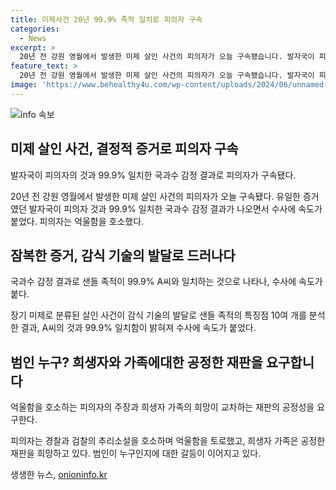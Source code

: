 ```yaml
---
title: 미제사건 20년 99.9% 족적 일치로 피의자 구속
categories:
  - News
excerpt: >
  20년 전 강원 영월에서 발생한 미제 살인 사건의 피의자가 오늘 구속됐습니다. 발자국이 피의자 것과 99.9% 일치한 국과수 감정 결과로 수사에 속도가 붙었고, 피의자는 억울함을 호소하고 있습니다. 2004년 발생한 사건은 장기미제로 분류되었지만, 2020년에 국과수 감정 결과로 수사에 모험이 됐으며, 법원은 영장을 발부했습니다. A씨가 여전히 범행을 부인하는 상황에서 치열한 공방이 예상됩니다. 채널A 뉴스 강경모
feature_text: >
  20년 전 강원 영월에서 발생한 미제 살인 사건의 피의자가 오늘 구속됐습니다. 발자국이 피의자 것과 99.9% 일치한 국과수 감정 결과로 수사에 속도가 붙었고, 피의자는 억울함을 호소하고 있습니다. 2004년 발생한 사건은 장기미제로 분류되었지만, 2020년에 국과수 감정 결과로 수사에 모험이 됐으며, 법원은 영장을 발부했습니다. A씨가 여전히 범행을 부인하는 상황에서 치열한 공방이 예상됩니다. 채널A 뉴스 강경모
image: 'https://www.behealthy4u.com/wp-content/uploads/2024/06/unnamed-file.png'
---
```


<p><img src="https://www.behealthy4u.com/wp-content/uploads/2024/06/unnamed-file.png" alt="info 속보" /></p>

<h2 data-ke-size="size26">미제 살인 사건, 결정적 증거로 피의자 구속</h2>

<p>발자국이 피의자의 것과 99.9% 일치한 국과수 감정 결과로 피의자가 구속됐다.</p>

<p data-ke-size="size16">20년 전 강원 영월에서 발생한 미제 살인 사건의 피의자가 오늘 구속됐다. 유일한 증거였던 발자국이 피의자 것과 99.9% 일치한 국과수 감정 결과가 나오면서 수사에 속도가 붙었다. 피의자는 억울함을 호소했다.</p>

<h2 data-ke-size="size26">잠복한 증거, 감식 기술의 발달로 드러나다</h2>

<p>국과수 감정 결과로 샌들 족적이 99.9% A씨와 일치하는 것으로 나타나, 수사에 속도가 붙다.</p>

<p data-ke-size="size16">장기 미제로 분류된 살인 사건이 감식 기술의 발달로 샌들 족적의 특징점 10여 개를 분석한 결과, A씨의 것과 99.9% 일치함이 밝혀져 수사에 속도가 붙었다.</p>

<h2 data-ke-size="size26">범인 누구? 희생자와 가족에대한 공정한 재판을 요구합니다</h2>

<p>억울함을 호소하는 피의자의 주장과 희생자 가족의 희망이 교차하는 재판의 공정성을 요구한다.</p>

<p data-ke-size="size16">피의자는 경찰과 검찰의 추리소설을 호소하며 억울함을 토로했고, 희생자 가족은 공정한 재판을 희망하고 있다. 범인이 누구인지에 대한 갈등이 이어지고 있다.</p>
생생한 뉴스, <a href="https://onioninfo.kr" rel="dofollow">onioninfo.kr</a>


